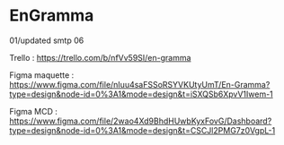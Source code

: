 # EnGramma
 01/updated smtp 06

Trello : https://trello.com/b/nfVv59SI/en-gramma

Figma maquette : https://www.figma.com/file/nIuu4saFSSoRSYVKUtyUmT/En-Gramma?type=design&node-id=0%3A1&mode=design&t=iSXQSb6XpvV1Iwem-1

Figma MCD : https://www.figma.com/file/2wao4Xd9BhdHUwbKyxFovG/Dashboard?type=design&node-id=0%3A1&mode=design&t=CSCJl2PMG7z0VgpL-1
